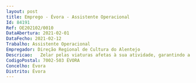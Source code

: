 ```yaml
--- 
layout: post
title: Emprego - Évora - Assistente Operacional
Id: 84191
Ref: OE202102/0010
DataAbertura: 2021-02-01
DataFecho: 2021-02-12
Trabalho: Assistente Operacional
Empregador: Direção Regional de Cultura do Alentejo
Descricao:   Zelar pelas viaturas afetas à sua atividade, garantindo a sua funcionalidade e atualização em função de necessidades objetivas   Conduzir viaturas tendo em conta as normas legais de circulação, o estado das estradas, as condições meteorológicas e de trânsito, os tempos de condução e de descanso legalmente previstos   Preparar a viatura, equipamentos e acessórios no início do serviço, verificando as condições de operacionalidade, a existência de documentos da viatura, triângulo e extintores   Assegurar a alimentação do combustível e água das viaturas   Controlar o consumo de combustível e lubrificantes, efetuando reabastecimento e lubrificação e garantindo o cumprimento dos prazos para revisão   Efetuar regularmente a manutenção preventiva das viaturas, nomeadamente a verificação dos níveis de água e óleo, comunicando e solicitando a reparação de avarias mais complexas   Executar pequenos reparos de urgência, tais como  troca de pneus, fusíveis, lâmpadas   Efetuar as operações de carga, transporte e descarga de material, tendo em conta as características dos objetos a movimentar   Adotar medidas adequadas à prevenção ou solução de qualquer acidente e incidente que afete a regularidade do serviço   Preencher documentos de ordem variada (abertura e fecho de serviço, boletins de ocorrências, relatórios de serviços e demais impressos)   Cumprir a escala de trabalho, examinando as ordens de serviço, a fim de agilizar e racionalizar o trabalho   Zelar pela segurança individual e coletiva, utilizando equipamentos de proteção e vestuário de trabalho apropriados, e adotando as normas de higiene e segurança aplicáveis ao sector   Conduzir as viaturas, sempre que necessário para a satisfação das necessidades do serviço, desde que devidamente habilitado para o efeito.
CodigoPostal: 7002-503 ÉVORA
Concelho: Évora
Distrito: Évora
--- 
```

